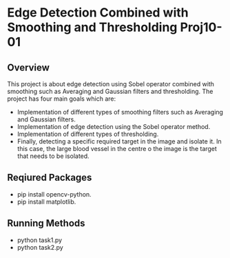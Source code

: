 # Edge Detection Combined with Smoothing and Thresholding Proj10-01
## Overview 
This project is about edge detection using Sobel operator combined with smoothing such as Averaging and Gaussian filters and thresholding. The project has four main goals which are:
 - Implementation of different types of smoothing filters such as Averaging and Gaussian filters.
 - Implementation of edge detection using the Sobel operator method.
 - Implementation of different types of thresholding.
 - Finally, detecting a specific required target in the image and isolate it. In this case, the large blood vessel in the centre o the image is the target that needs to be isolated.
 
 ## Reqiured Packages
 - pip install opencv-python.
 - pip install matplotlib.
 
 ## Running Methods
 - python task1.py
 - python task2.py
